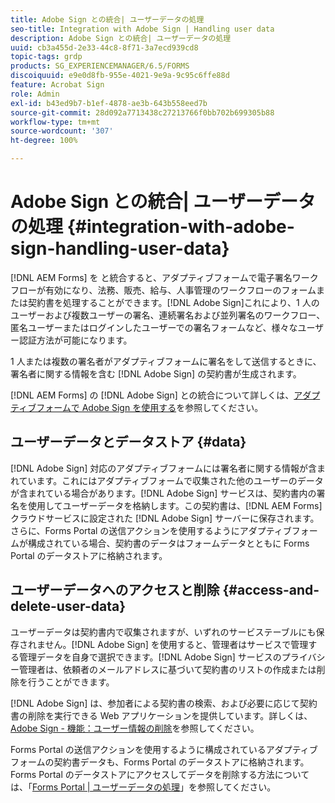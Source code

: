 ```yaml
---
title: Adobe Sign との統合| ユーザーデータの処理
seo-title: Integration with Adobe Sign | Handling user data
description: Adobe Sign との統合| ユーザーデータの処理
uuid: cb3a455d-2e33-44c8-8f71-3a7ecd939cd8
topic-tags: grdp
products: SG_EXPERIENCEMANAGER/6.5/FORMS
discoiquuid: e9e0d8fb-955e-4021-9e9a-9c95c6ffe88d
feature: Acrobat Sign
role: Admin
exl-id: b43ed9b7-b1ef-4878-ae3b-643b558eed7b
source-git-commit: 28d092a7713438c27213766f0bb702b699305b88
workflow-type: tm+mt
source-wordcount: '307'
ht-degree: 100%

---
```


# Adobe Sign との統合| ユーザーデータの処理 {#integration-with-adobe-sign-handling-user-data}

[!DNL AEM Forms] を と統合すると、アダプティブフォームで電子署名ワークフローが有効になり、法務、販売、給与、人事管理のワークフローのフォームまたは契約書を処理することができます。[!DNL  Adobe Sign]これにより、1 人のユーザーおよび複数ユーザーの署名、連続署名および並列署名のワークフロー、匿名ユーザーまたはログインしたユーザーでの署名フォームなど、様々なユーザー認証方法が可能になります。

1 人または複数の署名者がアダプティブフォームに署名をして送信するときに、署名者に関する情報を含む [!DNL Adobe Sign] の契約書が生成されます。

[!DNL AEM Forms] の [!DNL Adobe Sign] との統合について詳しくは、[アダプティブフォームで Adobe Sign を使用する](/help/forms/using/working-with-adobe-sign.md)を参照してください。

## ユーザーデータとデータストア {#data}

[!DNL Adobe Sign] 対応のアダプティブフォームには署名者に関する情報が含まれています。これにはアダプティブフォームで収集された他のユーザーのデータが含まれている場合があります。[!DNL Adobe Sign] サービスは、契約書内の署名を使用してユーザーデータを格納します。この契約書は、[!DNL AEM Forms] クラウドサービスに設定された [!DNL Adobe Sign] サーバーに保存されます。さらに、Forms Portal の送信アクションを使用するようにアダプティブフォームが構成されている場合、契約書のデータはフォームデータとともに Forms Portal のデータストアに格納されます。

## ユーザーデータへのアクセスと削除 {#access-and-delete-user-data}

ユーザーデータは契約書内で収集されますが、いずれのサービステーブルにも保存されません。[!DNL Adobe Sign] を使用すると、管理者はサービスで管理する管理データを自身で選択できます。[!DNL Adobe Sign] サービスのプライバシー管理者は、依頼者のメールアドレスに基づいて契約書のリストの作成または削除を行うことができます。

[!DNL Adobe Sign] は、参加者による契約書の検索、および必要に応じて契約書の削除を実行できる Web アプリケーションを提供しています。詳しくは、[Adobe Sign - 機能：ユーザー情報の削除](https://helpx.adobe.com/jp/sign/help/adobesign_gdpr_user_deletion.html)を参照してください。

Forms Portal の送信アクションを使用するように構成されているアダプティブフォームの契約書データも、Forms Portal のデータストアに格納されます。Forms Portal のデータストアにアクセスしてデータを削除する方法については、「[Forms Portal | ユーザーデータの処理](/help/forms/using/forms-portal-handling-user-data.md)」を参照してください。
